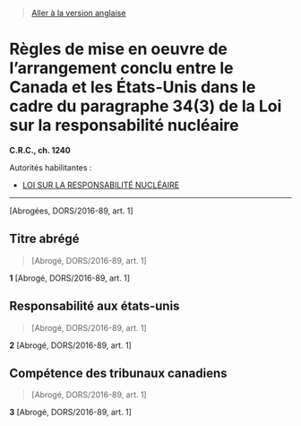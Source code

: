 > [Aller à la version anglaise](/en/Regulations/Consolidated%20Regulations%20of%20Canada/1201-1300/C.R.C.,%20c.%201240.md)

# Règles de mise en oeuvre de l’arrangement conclu entre le Canada et les États-Unis dans le cadre du paragraphe 34(3) de la Loi sur la responsabilité nucléaire

**C.R.C., ch. 1240**

Autorités habilitantes : 
- [LOI SUR LA RESPONSABILITÉ NUCLÉAIRE](/fr/Lois/Lois%20révisées%20du%20Canada/N/N-28.md)

----------


[Abrogées, DORS/2016-89, art. 1]



## Titre abrégé
> [Abrogé, DORS/2016-89, art. 1]



**1** [Abrogé, DORS/2016-89, art. 1]




## Responsabilité aux états-unis
> [Abrogé, DORS/2016-89, art. 1]



**2** [Abrogé, DORS/2016-89, art. 1]




## Compétence des tribunaux canadiens
> [Abrogé, DORS/2016-89, art. 1]



**3** [Abrogé, DORS/2016-89, art. 1]


